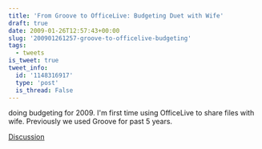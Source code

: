 ```yaml
---
title: 'From Groove to OfficeLive: Budgeting Duet with Wife'
draft: true
date: 2009-01-26T12:57:43+00:00
slug: '200901261257-groove-to-officelive-budgeting'
tags:
  - tweets
is_tweet: true
tweet_info:
  id: '1148316917'
  type: 'post'
  is_thread: False
---
```




doing budgeting for 2009. I'm first time using OfficeLive to share files with wife. Previously we used Groove for past 5 years.

[Discussion](https://x.com/sytelus/status/1148316917)
